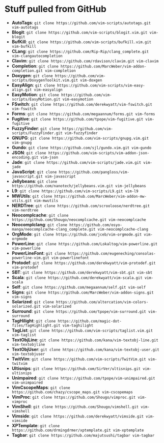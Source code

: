 # Stuff pulled from GitHub

* **AutoTags**:      `git clone https://github.com/vim-scripts/autotags.git vim-autotags`
* **Blogit**:        `git clone https://github.com/vim-scripts/blogit.vim.git vim-blogit`
* **BufKill**:       `git clone https://github.com/vim-scripts/bufkill.vim.git vim-bufkill`
* **CLang**:         `git clone https://github.com/Rip-Rip/clang_complete.git vim-clangautocompletion`
* **Clavim**:        `git clone https://github.com/rdavison/clavim.git vim-clavim`
* **Completion**:    `git clone https://github.com/MarcWeber/vim-addon-completion.git vim-completion`
* **Doxygen**:       `git clone https://github.com/vim-scripts/DoxygenToolkit.vim.git vim-doxgen`
* **EasyAlign**:     `git clone https://github.com/vim-scripts/vim-easy-align.git vim-easyalign`
* **EasyMotion**:    `git clone https://github.com/vim-scripts/EasyMotion.git vim-easymotion`
* **FSwitch**:       `git clone https://github.com/derekwyatt/vim-fswitch.git vim-fswitch`
* **Forms**:         `git clone https://github.com/megaannum/forms.git vim-forms`
* **Fugitive**:      `git clone https://github.com/tpope/vim-fugitive.git vim-fugitive`
* **FuzzyFinder**:   `git clone https://github.com/vim-scripts/FuzzyFinder.git vim-fuzzyfinder`
* **GNUPG**:         `git clone https://github.com/vim-scripts/gnupg.vim.git vim-gnupg`
* **Gundo**:         `git clone https://github.com/sjl/gundo.vim.git vim-gundo`
* **JSON**:          `git clone https://github.com/vim-scripts/vim-addon-json-encoding.git vim-json`
* **Jade**:          `git clone https://github.com/vim-scripts/jade.vim.git vim-jade`
* **JavaScript**:    `git clone https://github.com/pangloss/vim-javascript.git vim-javascript`
* **Jellybeans**:    `git clone https://github.com/nanotech/jellybeans.vim.git vim-jellybeans`
* **L9**:            `git clone https://github.com/vim-scripts/L9.git vim-l9`
* **MWUtils**:       `git clone https://github.com/MarcWeber/vim-addon-mw-utils.git vim-mwutils`
* **NERDTree**:      `git clone https://github.com/scrooloose/nerdtree.git vim-nerdtree`
* **Neocomplcache**: `git clone https://github.com/Shougo/neocomplcache.git vim-neocomplcache`
* **Neocomplclang**: `git clone https://github.com/osyo-manga/neocomplcache-clang_complete.git vim-neocomplcache-clang`
* **OrgMode**:       `git clone https://github.com/jceb/vim-orgmode.git vim-orgmode`
* **PowerLine**:     `git clone https://github.com/Lokaltog/vim-powerline.git vim-powerline`
* **PowerLineFont**: `git clone https://github.com/eugeneching/consolas-powerline-vim.git vim-powerlinefont`
* **Protodef**:      `git clone https://github.com/derekwyatt/vim-protodef.git vim-protodef`
* **SBT**:           `git clone https://github.com/derekwyatt/vim-sbt.git vim-sbt`
* **Scala**:         `git clone https://github.com/derekwyatt/vim-scala.git vim-scala`
* **Self**:          `git clone https://github.com/megaannum/self.git vim-self`
* **Signs**:         `git clone https://github.com/MarcWeber/vim-addon-signs.git vim-signs`
* **Solarized**:     `git clone https://github.com/altercation/vim-colors-solarized.git vim-solarized`
* **Surround**:      `git clone https://github.com/tpope/vim-surround.git vim-surround`
* **TagHilight**:    `git clone https://github.com/magic-dot-files/TagHighlight.git vim-taghilight`
* **TagList**:       `git clone https://github.com/vim-scripts/taglist.vim.git vim-taglist`
* **TextObjLine**:   `git clone https://github.com/kana/vim-textobj-line.git vim-textobjline`
* **TextObjUser**:   `git clone https://github.com/kana/vim-textobj-user.git vim-textobjuser`
* **TwitVim**:       `git clone https://github.com/vim-scripts/TwitVim.git vim-twitvim`
* **Ultisnips**:     `git clone https://github.com/SirVer/ultisnips.git vim-ultisnips`
* **Unimpaired**:    `git clone https://github.com/tpope/vim-unimpaired.git vim-unimpaired`
* **VimCscopeMaps**: `git clone https://github.com/chazy/cscope_maps.git vim-cscopemaps`
* **VimProc**:       `git clone https://github.com/Shougo/vimproc.git vim-vimproc`
* **VimShell**:      `git clone https://github.com/Shougo/vimshell.git vim-vimshell`
* **Vimside**:       `git clone https://github.com/derekwyatt/vimside.git vim-vimside`
* **XPTemplate**:    `git clone https://github.com/drmingdrmer/xptemplate.git vim-xptemplate`
* **Tagbar**:    	 `git clone https://github.com/majutsushi/tagbar vim-tagbar`